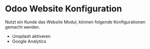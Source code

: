 # Odoo Website Konfiguration
Nutzt ein Kunde das Website Modul, können folgende Konfigurationen gemacht werden.

* Unsplash aktiveren
* Google Analytics
